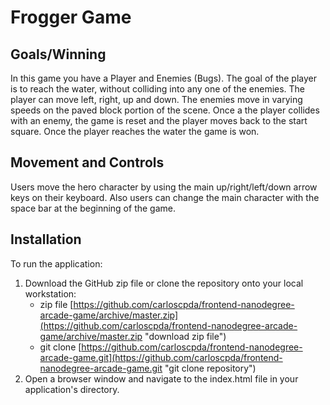 
# Frogger Game

## Goals/Winning
In this game you have a Player and Enemies (Bugs). The goal of the player is to reach the water, without colliding into any one of the enemies. The player can move left, right, up and down. The enemies move in varying speeds on the paved block portion of the scene. Once a the player collides with an enemy, the game is reset and the player moves back to the start square. Once the player reaches the water the game is won.

## Movement and Controls
Users move the hero character by using the main up/right/left/down arrow keys on their keyboard.
Also users can change the main character with the space bar at the beginning of the game.

## Installation
To run the application:

1. Download the GitHub zip file or clone the repository onto your local workstation:
	* zip file [https://github.com/carloscpda/frontend-nanodegree-arcade-game/archive/master.zip](https://github.com/carloscpda/frontend-nanodegree-arcade-game/archive/master.zip "download zip file")
	* git clone
  [https://github.com/carloscpda/frontend-nanodegree-arcade-game.git](https://github.com/carloscpda/frontend-nanodegree-arcade-game.git "git clone repository")
2. Open a browser window and navigate to the index.html file in your application's directory.
